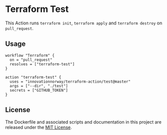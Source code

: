 # Terraform Test

This Action runs `terraform init`, `terraform apply` and `terraform destroy` on `pull_request`.

## Usage

```hcl
workflow "Terraform" {
  on = "pull_request"
  resolves = ["terraform-test"]
}

action "terraform-test" {
  uses = "innovationnorway/terraform-action/test@master"
  args = ["--dir", "./test"]
  secrets = ["GITHUB_TOKEN"]
}
```

## License

The Dockerfile and associated scripts and documentation in this project are released under the [MIT License](LICENSE).
